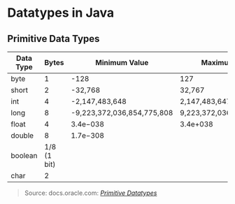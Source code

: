 # Datatypes in Java

## Primitive Data Types
| Data Type | Bytes | Minimum Value | Maximum Value | Default Value | Literal Suffix | 
| --------- | ----- | ------------- | ------------- | ------------- | -------------- |
| byte | 1 | -128 | 127 | 0 |  |  
| short | 2 | -32,768 | 32,767 | 0 |  |  
| int | 4 | -2,147,483,648 | 2,147,483,647 | 0 |  |  
| long | 8 | -9,223,372,036,854,775,808 | 9,223,372,036,854,775,807 | 0L |  |  
| float | 4 | 3.4e−038 | 3.4e+038 | 0.00f |  |  
| double | 8 | 1.7e−308 |  | 0.00d |  |  
| boolean | 1/8 (1 bit) |  |  | false |  |  
| char | 2 |  |  | '\u0000' |  | 
> Source: docs.oracle.com: [_Primitive Datatypes_](https://docs.oracle.com/javase/tutorial/java/nutsandbolts/datatypes.html) <br />
